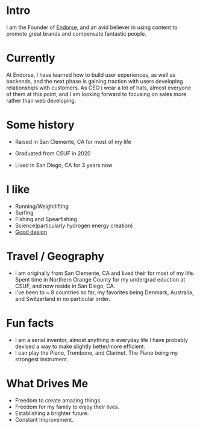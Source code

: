 
# Intro

I am the Founder of [Endorse](https://getendorse.com/), and an avid believer in using content to promote great brands and compensate fantastic people.

# Currently

At Endorse, I have learned how to build user experiences, as well as backends, and the next phase is gaining traction with users developing relationships with customers. As CEO i wear a lot of hats, almost everyone of them at this point, and I am looking forward to focusing on sales more rather than web developing.

# Some history

- Raised in San Clemente, CA for most of my life

- Graduated from CSUF in 2020

- Lived in San Diego, CA for 3 years now

# I like

- Running/Weightlifting
- Surfing
- Fishing and Spearfishing
- Science(particularly hydrogen energy creation)
- [Good design](/)

# Travel / Geography

- I am originally from San Clemente, CA and lived their for most of my life. Spent time in Northern Orange County for my undergrad eduction at CSUF, and now reside in San Diego, CA.
- I've been to ~ 8 countries so far, my favorites being Denmark, Australia, and Switzerland in no particular order.


# Fun facts

- I am a serial inventor, almost anything in everyday life I have probably devised a way to make slightly better/more efficient.
- I can play the Piano, Trombone, and Clarinet. The Piano being my strongest instrument.

# What Drives Me

- Freedom to create amazing things.
- Freedom for my family to enjoy their lives.
- Establishing a brighter future.
- Constant Improvement.
